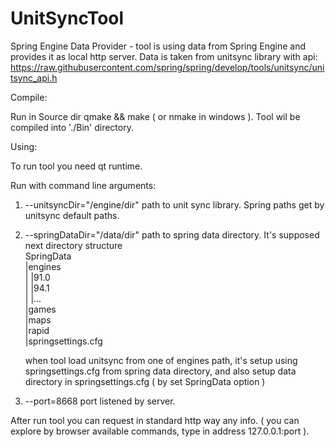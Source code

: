 UnitSyncTool
============

Spring Engine Data Provider - tool is using data from Spring Engine and provides it as local http server.
Data is taken from unitsync library with api: https://raw.githubusercontent.com/spring/spring/develop/tools/unitsync/unitsync_api.h

Compile:

Run in Source dir qmake && make ( or nmake in windows ).
Tool wil be compiled into './Bin' directory.

Using:

To run tool you need qt runtime.

Run with command line arguments:

1. --unitsyncDir="/engine/dir" path to unit sync library.
Spring paths get by unitsync default paths.

2. --springDataDir="/data/dir" path to spring data directory. It's supposed next directory structure  
	SpringData  
	|engines  
	|   |91.0  
	|   |94.1  
	|   |...  
	|games  
	|maps  
	|rapid  
	|springsettings.cfg  
	  
	when tool load unitsync from one of engines path, it's setup using springsettings.cfg from
	spring data directory, and also setup data directory in springsettings.cfg
	( by set SpringData option )
	
3. --port=8668 port listened by server.

After run tool you can request in standard http way any info.
( you can explore by browser available commands, type in address 127.0.0.1:port ).
